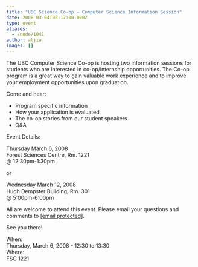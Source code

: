 ```yaml
---
title: "UBC Science Co-op – Computer Science Information Session"
date: 2008-03-04T08:17:00.000Z
type: event
aliases:
  - /node/1041
author: atjia
images: []
---
```


<div class="field field-name-body field-type-text-with-summary field-label-hidden"><div class="field-items"><div class="field-item even"><p>The UBC Computer Science Co-op is hosting two information sessions for students who are interested in co-op/internship opportunities.  The Co-op program is a great way to gain valuable work experience and to improve your employment opportunities upon graduation. </p>
<p>Come and hear:</p>
<ul>
<li>Program specific information
</li><li>How your application is evaluated
</li><li>The co-op stories from our student speakers
</li><li>Q&amp;A
</li></ul>
<p>Event Details: </p>
<p>Thursday March 6, 2008<br>
Forest Sciences Centre, Rm. 1221<br>
@ 12:30pm-1:30pm </p>
<p>or </p>
<p>Wednesday March 12, 2008<br>
Hugh Dempster Building, Rm. 301<br>
@ 5:00pm-6:00pm </p>
<p>All are welcome to attend this event.  Please email your questions and comments to <a href="/cdn-cgi/l/email-protection#5e3d2d3d31312e1e3d2d702b3c3d703d3f"><span class="__cf_email__" data-cfemail="c8abbbaba7a7b888abbbe6bdaaabe6aba9">[email&#xA0;protected]</span></a>.</p>
<p>See you there!  </p>
</div></div></div><div class="field field-name-field-dates field-type-datetime field-label-above"><div class="field-label">When:&#xA0;</div><div class="field-items"><div class="field-item even"><span class="date-display-single">Thursday, March 6, 2008 - <span class="date-display-range"><span class="date-display-start">12:30</span> to <span class="date-display-end">13:30</span></span></span></div></div></div><div class="field field-name-field-location field-type-text field-label-above"><div class="field-label">Where:&#xA0;</div><div class="field-items"><div class="field-item even">FSC 1221</div></div></div>    <footer>
          </footer>